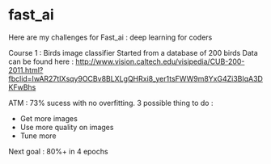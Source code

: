 # fast_ai
Here are my challenges for Fast_ai : deep learning for coders 

Course 1 : 
Birds image classifier
Started from a database of 200 birds 
Data can be found here : http://www.vision.caltech.edu/visipedia/CUB-200-2011.html?fbclid=IwAR27tIXsqy9OCBv8BLXLgQHRxi8_yer1tsFWW9m8YxG4Zi3BIqA3DKFwBhs

ATM : 73% sucess with no overfitting. 
3 possible thing to do :
  - Get more images
  - Use more quality on images 
  - Tune more 
  
Next goal : 80%+ in 4 epochs


